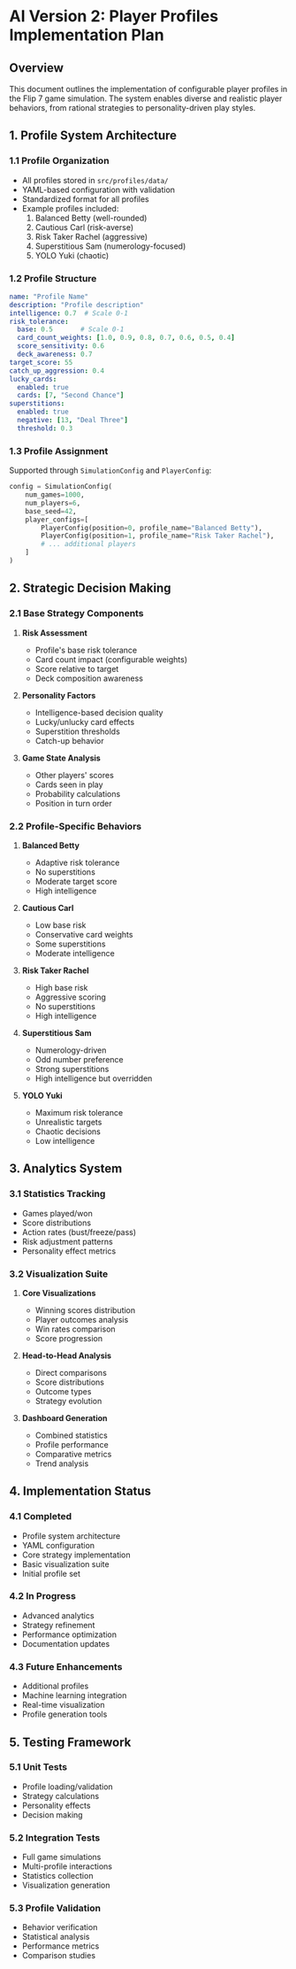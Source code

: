 # AI Version 2: Player Profiles Implementation Plan

## Overview
This document outlines the implementation of configurable player profiles in the Flip 7 game simulation. The system enables diverse and realistic player behaviors, from rational strategies to personality-driven play styles.

## 1. Profile System Architecture

### 1.1 Profile Organization
- All profiles stored in `src/profiles/data/`
- YAML-based configuration with validation
- Standardized format for all profiles
- Example profiles included:
  1. Balanced Betty (well-rounded)
  2. Cautious Carl (risk-averse)
  3. Risk Taker Rachel (aggressive)
  4. Superstitious Sam (numerology-focused)
  5. YOLO Yuki (chaotic)

### 1.2 Profile Structure
```yaml
name: "Profile Name"
description: "Profile description"
intelligence: 0.7  # Scale 0-1
risk_tolerance:
  base: 0.5       # Scale 0-1
  card_count_weights: [1.0, 0.9, 0.8, 0.7, 0.6, 0.5, 0.4]
  score_sensitivity: 0.6
  deck_awareness: 0.7
target_score: 55
catch_up_aggression: 0.4
lucky_cards:
  enabled: true
  cards: [7, "Second Chance"]
superstitions:
  enabled: true
  negative: [13, "Deal Three"]
  threshold: 0.3
```

### 1.3 Profile Assignment
Supported through `SimulationConfig` and `PlayerConfig`:
```python
config = SimulationConfig(
    num_games=1000,
    num_players=6,
    base_seed=42,
    player_configs=[
        PlayerConfig(position=0, profile_name="Balanced Betty"),
        PlayerConfig(position=1, profile_name="Risk Taker Rachel"),
        # ... additional players
    ]
)
```

## 2. Strategic Decision Making

### 2.1 Base Strategy Components
1. **Risk Assessment**
   - Profile's base risk tolerance
   - Card count impact (configurable weights)
   - Score relative to target
   - Deck composition awareness

2. **Personality Factors**
   - Intelligence-based decision quality
   - Lucky/unlucky card effects
   - Superstition thresholds
   - Catch-up behavior

3. **Game State Analysis**
   - Other players' scores
   - Cards seen in play
   - Probability calculations
   - Position in turn order

### 2.2 Profile-Specific Behaviors

1. **Balanced Betty**
   - Adaptive risk tolerance
   - No superstitions
   - Moderate target score
   - High intelligence

2. **Cautious Carl**
   - Low base risk
   - Conservative card weights
   - Some superstitions
   - Moderate intelligence

3. **Risk Taker Rachel**
   - High base risk
   - Aggressive scoring
   - No superstitions
   - High intelligence

4. **Superstitious Sam**
   - Numerology-driven
   - Odd number preference
   - Strong superstitions
   - High intelligence but overridden

5. **YOLO Yuki**
   - Maximum risk tolerance
   - Unrealistic targets
   - Chaotic decisions
   - Low intelligence

## 3. Analytics System

### 3.1 Statistics Tracking
- Games played/won
- Score distributions
- Action rates (bust/freeze/pass)
- Risk adjustment patterns
- Personality effect metrics

### 3.2 Visualization Suite
1. **Core Visualizations**
   - Winning scores distribution
   - Player outcomes analysis
   - Win rates comparison
   - Score progression

2. **Head-to-Head Analysis**
   - Direct comparisons
   - Score distributions
   - Outcome types
   - Strategy evolution

3. **Dashboard Generation**
   - Combined statistics
   - Profile performance
   - Comparative metrics
   - Trend analysis

## 4. Implementation Status

### 4.1 Completed
- Profile system architecture
- YAML configuration
- Core strategy implementation
- Basic visualization suite
- Initial profile set

### 4.2 In Progress
- Advanced analytics
- Strategy refinement
- Performance optimization
- Documentation updates

### 4.3 Future Enhancements
- Additional profiles
- Machine learning integration
- Real-time visualization
- Profile generation tools

## 5. Testing Framework

### 5.1 Unit Tests
- Profile loading/validation
- Strategy calculations
- Personality effects
- Decision making

### 5.2 Integration Tests
- Full game simulations
- Multi-profile interactions
- Statistics collection
- Visualization generation

### 5.3 Profile Validation
- Behavior verification
- Statistical analysis
- Performance metrics
- Comparison studies 